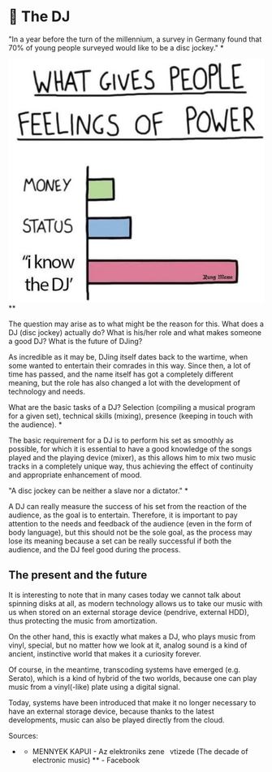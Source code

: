 # 🎼 The DJ

"In a year before the turn of the millennium, a survey in Germany found that 70% of young people surveyed
would like to be a disc jockey." *

![What gives people feelings of power](_static/images/sound/the-dj/the-dj.png)
**

The question may arise as to what might be the reason for this. What does a DJ (disc jockey) actually do? What is
his/her role and what makes someone a good DJ? What is the future of DJing?

As incredible as it may be, DJing itself dates back to the wartime, when some wanted to entertain their comrades
in this way. Since then, a lot of time has passed, and the name itself has got a completely different meaning, but the
role has also changed a lot with the development of technology and needs.

What are the basic tasks of a DJ? Selection (compiling a musical program for a given set), technical skills
(mixing), presence (keeping in touch with the audience). *

The basic requirement for a DJ is to perform his set as smoothly as possible, for which it is essential to have a
good knowledge of the songs played and the playing device (mixer), as this allows him to mix two music tracks in
a completely unique way, thus achieving the effect of continuity and appropriate enhancement of mood.

"A disc jockey can be neither a slave nor a dictator." *

A DJ can really measure the success of his set from the reaction of the audience, as the goal is to entertain.
Therefore, it is important to pay attention to the needs and feedback of the audience (even in the form of body
language), but this should not be the sole goal, as the process may lose its meaning because a set can be really
successful if both the audience, and the DJ feel good during the process.

## The present and the future

It is interesting to note that in many cases today we cannot talk about spinning disks at all, as modern technology
allows us to take our music with us when stored on an external storage device (pendrive, external HDD), thus
protecting the music from amortization.

On the other hand, this is exactly what makes a DJ, who plays music from vinyl, special, but no matter how we
look at it, analog sound is a kind of ancient, instinctive world that makes it a curiosity forever.

Of course, in the meantime, transcoding systems have emerged (e.g. Serato), which is a kind of hybrid of the two
worlds, because one can play music from a vinyl(-like) plate using a digital signal.

Today, systems have been introduced that make it no longer necessary to have an external storage device, because
thanks to the latest developments, music can also be played directly from the cloud.

Sources:

* - MENNYEK KAPUI - Az elektroniks zene  vtizede (The decade of electronic music)
** - Facebook
